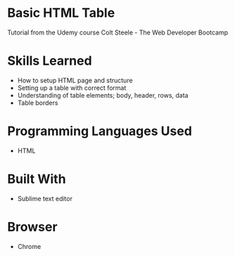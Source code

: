 # Basic HTML Table
Tutorial from the Udemy course Colt Steele - The Web Developer Bootcamp

# Skills Learned 
- How to setup HTML page and structure
- Setting up a table with correct format
- Understanding of table elements; body, header, rows, data
- Table borders

# Programming Languages Used
- HTML

# Built With
- Sublime text editor

# Browser
- Chrome
